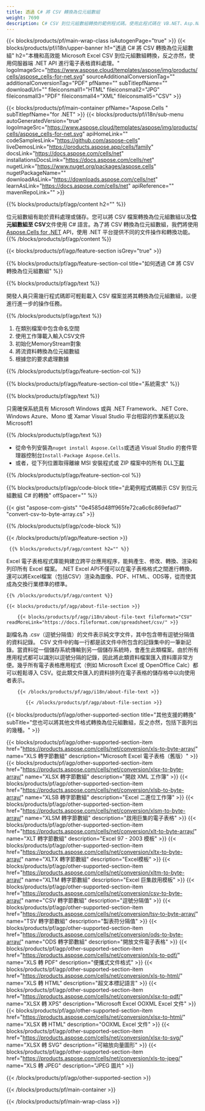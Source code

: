 ```yaml
---
title: 透過 C# 將 CSV 轉換為位元組數組
weight: 7690
description: C# CSV 到位元組數組轉換的範例程式碼。使用此程式碼在 VB.NET、Asp.NET 或任何基於 .NET 的應用程式中將 Excel CSV 轉換為位元組數組。
---
```

{{< blocks/products/pf/main-wrap-class isAutogenPage="true" >}}
{{< blocks/products/pf/i18n/upper-banner h1="透過 C# 將 CSV 轉換為位元組數組" h2="本機和高效能 Microsoft Excel CSV 到位元組數組轉換，反之亦然，使用伺服器端 .NET API 進行電子表格資料處理。" logoImageSrc="https://www.aspose.cloud/templates/aspose/img/products/cells/aspose_cells-for-net.svg" sourceAdditionalConversionTag="" additionalConversionTag="PDF" pfName="" subTitlepfName="" downloadUrl="" fileiconsmall1="HTML" fileiconsmall2="JPG" fileiconsmall3="PDF" fileiconsmall4="XML" fileiconsmall5="CSV" >}}

{{< blocks/products/pf/main-container pfName="Aspose.Cells " subTitlepfName="for .NET" >}}
{{< blocks/products/pf/i18n/sub-menu autoGeneratedVersion="true" logoImageSrc="https://www.aspose.cloud/templates/aspose/img/products/cells/aspose_cells-for-net.svg" apiHomeLink="" codeSamplesLink="https://github.com/aspose-cells" liveDemosLink="https://products.aspose.app/cells/family" docsLink="https://docs.aspose.com/cells/net" installationsDocsLink="https://docs.aspose.com/cells/net" nugetLink="https://www.nuget.org/packages/aspose.cells" nugetPackageName="" downloadAsLink="https://downloads.aspose.com/cells/net" learnAsLink="https://docs.aspose.com/cells/net" apiReference="" mavenRepoLink="" >}}

{{% blocks/products/pf/agp/content h2="" %}}

位元組數組有助於資料處理或儲存。您可以將 CSV 檔案轉換為位元組數組以及**位元組數組至 CSV**文件使用 C# 語言。為了將 CSV 轉換為位元組數組，我們將使用
 [Aspose.Cells for .NET](https://products.aspose.com/cells/net) 
API，使用 .NET 平台提供不同的文件操作和轉換功能。
{{% /blocks/products/pf/agp/content %}}

{{< blocks/products/pf/agp/feature-section isGrey="true" >}}

{{% blocks/products/pf/agp/feature-section-col title="如何透過 C# 將 CSV 轉換為位元組數組" %}}

{{% blocks/products/pf/agp/text %}}

開發人員只需幾行程式碼即可輕鬆載入 CSV 檔案並將其轉換為位元組數組，以便進行進一步的操作任務。

{{% /blocks/products/pf/agp/text %}}

1. 在類別檔案中包含命名空間
1. 使用工作簿載入輸入CSV文件
1. 初始化MemoryStream對象
1. 將流資料轉換為位元組數組
1. 根據您的要求處理數據

{{% /blocks/products/pf/agp/feature-section-col %}}

{{% blocks/products/pf/agp/feature-section-col title="系統需求" %}}

{{% blocks/products/pf/agp/text %}}

只需確保系統具有 Microsoft Windows 或與 .NET Framework、.NET Core、Windows Azure、Mono 或 Xamar Visual Studio 平台相容的作業系統以及 Microsoft1

{{% /blocks/products/pf/agp/text %}}

- 從命令列安裝為<code>nuget install Aspose.Cells</code>或透過 Visual Studio 的套件管理器控制台<code>Install-Package Aspose.Cells</code>.
- 或者，從下列位置取得離線 MSI 安裝程式或 ZIP 檔案中的所有 DLL<a href="https://downloads.aspose.com/cells/net">下載</a>

{{% /blocks/products/pf/agp/feature-section-col %}}

{{% blocks/products/pf/agp/code-block title="此範例程式碼顯示 CSV 到位元組數組 C# 的轉換" offSpacer="" %}}

{{< gist "aspose-com-gists" "0e4585d48ff965fe72ca6c6c869efad7" "convert-csv-to-byte-array.cs" >}}

{{% /blocks/products/pf/agp/code-block %}}

{{< /blocks/products/pf/agp/feature-section >}}

<!-- aboutfile Starts -->

     {{% blocks/products/pf/agp/content h2="" %}}

Excel 電子表格程式庫能夠建立跨平台應用程序，能夠產生、修改、轉換、渲染和列印所有 Excel 檔案。 .NET Excel API不僅可以在電子表格格式之間進行轉換，還可以將Excel檔案（包括CSV）渲染為圖像、PDF、HTML、ODS等，從而使其成為交換行業標準的標準。



    {{% /blocks/products/pf/agp/content %}}

    {{< blocks/products/pf/agp/about-file-section >}}

        {{< blocks/products/pf/agp/i18n/about-file-text fileFormat="CSV" readMoreLink="https://docs.fileformat.com/spreadsheet/csv/" >}}
副檔名為 .csv（逗號分隔值）的文件表示純文字文件，其中包含帶有逗號分隔值的資料記錄。 CSV 文件中的每一行都是該文件中所包含的記錄集中的一筆新記錄。當資料從一個儲存系統傳輸到另一個儲存系統時，會產生此類檔案。由於所有應用程式都可以識別以逗號分隔的記錄，因此將此類資料檔案匯入資料庫非常方便。幾乎所有電子表格應用程式（例如 Microsoft Excel 或 OpenOffice Calc）都可以輕鬆導入 CSV。從此類文件匯入的資料排列在電子表格的儲存格中以向使用者表示。

        {{< /blocks/products/pf/agp/i18n/about-file-text >}}

           {{< /blocks/products/pf/agp/about-file-section >}}


<!-- aboutfile Ends -->

{{< blocks/products/pf/agp/other-supported-section title="其他支援的轉換" subTitle="您也可以將其他文件格式轉換為位元組數組，反之亦然，包括下面列出的幾種。" >}}

{{< blocks/products/pf/agp/other-supported-section-item href="https://products.aspose.com/cells/net/conversion/xls-to-byte-array/" name="XLS 轉字節數組" description="Microsoft Excel 電子表格（舊版）" >}} {{< blocks/products/pf/agp/other-supported-section-item href="https://products.aspose.com/cells/net/conversion/xlsx-to-byte-array/" name="XLSX 轉字節數組" description="開啟 XML 工作簿" >}} {{< blocks/products/pf/agp/other-supported-section-item href="https://products.aspose.com/cells/net/conversion/xlsb-to-byte-array/" name="XLSB 轉字節數組" description="Excel 二進位工作簿" >}} {{< blocks/products/pf/agp/other-supported-section-item href="https://products.aspose.com/cells/net/conversion/xlsm-to-byte-array/" name="XLSM 轉字節數組" description="啟用巨集的電子表格" >}} {{< blocks/products/pf/agp/other-supported-section-item href="https://products.aspose.com/cells/net/conversion/xlt-to-byte-array/" name="XLT 轉字節數組" description="Excel 97 - 2003 模板" >}} {{< blocks/products/pf/agp/other-supported-section-item href="https://products.aspose.com/cells/net/conversion/xltx-to-byte-array/" name="XLTX 轉字節數組" description="Excel模板" >}} {{< blocks/products/pf/agp/other-supported-section-item href="https://products.aspose.com/cells/net/conversion/xltm-to-byte-array/" name="XLTM 轉字節數組" description="Excel 巨集啟用模板" >}} {{< blocks/products/pf/agp/other-supported-section-item href="https://products.aspose.com/cells/net/conversion/csv-to-byte-array/" name="CSV 轉字節數組" description="逗號分隔值" >}} {{< blocks/products/pf/agp/other-supported-section-item href="https://products.aspose.com/cells/net/conversion/tsv-to-byte-array/" name="TSV 轉字節數組" description="製表符分隔值" >}} {{< blocks/products/pf/agp/other-supported-section-item href="https://products.aspose.com/cells/net/conversion/ods-to-byte-array/" name="ODS 轉字節數組" description="開放文件電子表格" >}} {{< blocks/products/pf/agp/other-supported-section-item href="https://products.aspose.com/cells/net/conversion/xls-to-pdf/" name="XLS 轉 PDF" description="便攜式文件格式" >}} {{< blocks/products/pf/agp/other-supported-section-item href="https://products.aspose.com/cells/net/conversion/xls-to-html/" name="XLS 轉 HTML" description="超文本標記語言" >}} {{< blocks/products/pf/agp/other-supported-section-item href="https://products.aspose.com/cells/net/conversion/xlsx-to-pdf/" name="XLSX 轉 XPS" description="Microsoft Excel OOXML Excel 文件" >}} {{< blocks/products/pf/agp/other-supported-section-item href="https://products.aspose.com/cells/net/conversion/xlsx-to-html/" name="XLSX 轉 HTML" description="OOXML Excel 文件" >}} {{< blocks/products/pf/agp/other-supported-section-item href="https://products.aspose.com/cells/net/conversion/xlsx-to-svg/" name="XLSX 轉 SVG" description="可縮放向量圖形" >}} {{< blocks/products/pf/agp/other-supported-section-item href="https://products.aspose.com/cells/net/conversion/xls-to-jpeg/" name="XLS 轉 JPEG" description="JPEG 圖片" >}} 

{{< /blocks/products/pf/agp/other-supported-section >}}

{{< /blocks/products/pf/main-container >}}
    
{{< /blocks/products/pf/main-wrap-class >}}
